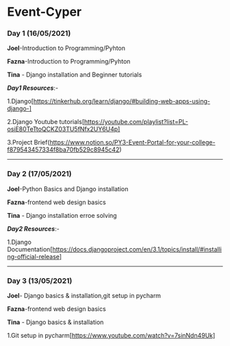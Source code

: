 # Event-Cyper
### Day 1 (16/05/2021)

**Joel**-Introduction to Programming/Pyhton

**Fazna**-Introduction to Programming/Pyhton

**Tina** - Django installation and Beginner tutorials

***Day1 Resources***:-

1.Django[https://tinkerhub.org/learn/django/#building-web-apps-using-django-]

2.Django Youtube tutorials[https://youtube.com/playlist?list=PL-osiE80TeTtoQCKZ03TU5fNfx2UY6U4p]

3.Project Brief(https://www.notion.so/PY3-Event-Portal-for-your-college-f879543457334f8ba70fb529c8945c42)

-----------------------------------------------------------------------------------------------------------------------------------------------------------

### Day 2 (17/05/2021)

**Joel**-Python Basics and Django installation

**Fazna**-frontend web design basics

**Tina** - Django installation erroe solving

***Day2 Resources***:-

1.Django Documentation[https://docs.djangoproject.com/en/3.1/topics/install/#installing-official-release]


-----------------------------------------------------------------------------------------------------------------------------------------------------------
### Day 3 (13/05/2021)

**Joel**- Django basics & installation,git setup in pycharm

**Fazna**-frontend web design basics

**Tina** - Django basics & installation

1.Git setup in pycharm[https://www.youtube.com/watch?v=7sinNdn49Uk]

